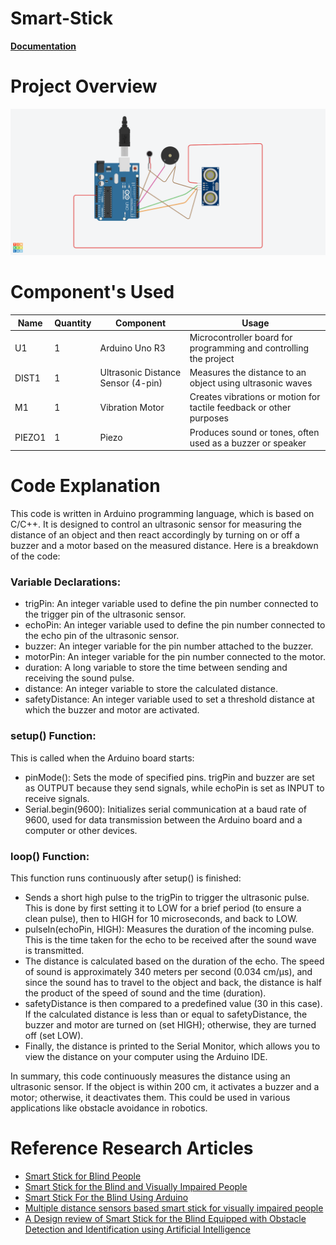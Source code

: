 # Smart-Stick
[**Documentation**](https://docs.google.com/document/d/12w1c4cRsSJCyFbMJEvaP4DbLqH0vjTlH6sluh3fQ2tE/edit?usp=sharing)

# Project Overview
<img src="https://github.com/geeky-auro/Smart-Stick/blob/main/Blind%20Stick.png" alt="Blind Stick Simulation">

# Component's Used
| Name | Quantity | Component | Usage |
| --- | --- | --- | --- |
| U1 | 1 | Arduino Uno R3 | Microcontroller board for programming and controlling the project |
| DIST1 | 1 | Ultrasonic Distance Sensor (4-pin) | Measures the distance to an object using ultrasonic waves |
| M1 | 1 | Vibration Motor | Creates vibrations or motion for tactile feedback or other purposes |
| PIEZO1 | 1 | Piezo | Produces sound or tones, often used as a buzzer or speaker |

# Code Explanation
This code is written in Arduino programming language, which is based on C/C++. It is designed to control an ultrasonic sensor for measuring the distance of an object and then react accordingly by turning on or off a buzzer and a motor based on the measured distance. Here is a breakdown of the code:

### Variable Declarations:
- trigPin: An integer variable used to define the pin number connected to the trigger pin of the ultrasonic sensor.
- echoPin: An integer variable used to define the pin number connected to the echo pin of the ultrasonic sensor.
- buzzer: An integer variable for the pin number attached to the buzzer.
- motorPin: An integer variable for the pin number connected to the motor.
- duration: A long variable to store the time between sending and receiving the sound pulse.
- distance: An integer variable to store the calculated distance.
- safetyDistance: An integer variable used to set a threshold distance at which the buzzer and motor are activated.

### setup() Function:
This is called when the Arduino board starts:
- pinMode(): Sets the mode of specified pins. trigPin and buzzer are set as OUTPUT because they send signals, while echoPin is set as INPUT to receive signals.
- Serial.begin(9600): Initializes serial communication at a baud rate of 9600, used for data transmission between the Arduino board and a computer or other devices.

### loop() Function:
This function runs continuously after setup() is finished:
- Sends a short high pulse to the trigPin to trigger the ultrasonic pulse. This is done by first setting it to LOW for a brief period (to ensure a clean pulse), then to HIGH for 10 microseconds, and back to LOW.
- pulseIn(echoPin, HIGH): Measures the duration of the incoming pulse. This is the time taken for the echo to be received after the sound wave is transmitted.
- The distance is calculated based on the duration of the echo. The speed of sound is approximately 340 meters per second (0.034 cm/µs), and since the sound has to travel to the object and back, the distance is half the product of the speed of sound and the time (duration).
- safetyDistance is then compared to a predefined value (30 in this case). If the calculated distance is less than or equal to safetyDistance, the buzzer and motor are turned on (set HIGH); otherwise, they are turned off (set LOW).
- Finally, the distance is printed to the Serial Monitor, which allows you to view the distance on your computer using the Arduino IDE.

In summary, this code continuously measures the distance using an ultrasonic sensor. If the object is within 200 cm, it activates a buzzer and a motor; otherwise, it deactivates them. This could be used in various applications like obstacle avoidance in robotics.

# Reference Research Articles
- [Smart Stick for Blind People](https://ieeexplore.ieee.org/abstract/document/9074374)
- [Smart Stick for the Blind and Visually Impaired People](https://ieeexplore.ieee.org/abstract/document/8473344) 
- [Smart Stick For the Blind Using Arduino](https://iopscience.iop.org/article/10.1088/1742-6596/1569/3/032088/meta) 
- [Multiple distance sensors based smart stick for visually impaired people](https://ieeexplore.ieee.org/abstract/document/7868407)
- [A Design review of Smart Stick for the Blind Equipped with Obstacle Detection and Identification using Artificial Intelligence](https://www.researchgate.net/profile/Balu-N-Ilag/publication/332379082_A_Design_review_of_Smart_Stick_for_the_Blind_Equipped_with_Obstacle_Detection_and_Identification_using_Artificial_Intelligence/links/5ceeb62d4585153c3da52dbc/A-Design-review-of-Smart-Stick-for-the-Blind-Equipped-with-Obstacle-Detection-and-Identification-using-Artificial-Intelligence.pdf)
